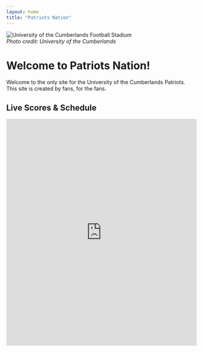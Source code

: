 ```yaml
---
layout: home
title: "Patriots Nation"
---
```


![University of the Cumberlands Football Stadium](/images/stadium.jpg)  
*Photo credit: University of the Cumberlands*

# Welcome to Patriots Nation!

Welcome to the only site for the University of the Cumberlands Patriots.  
This site is created by fans, for the fans.

## Live Scores & Schedule

<iframe src="https://scorestream.com/apiJsCdn/widgets/embed.js"
        width="100%"
        height="600"
        frameborder="0"
        scrolling="no">
</iframe>
